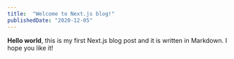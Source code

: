 ```yaml
---
title:  "Welcome to Next.js blog!"
publishedDate: "2020-12-05"
---
```

**Hello world**, this is my first Next.js blog post and it is written in Markdown.
I hope you like it!